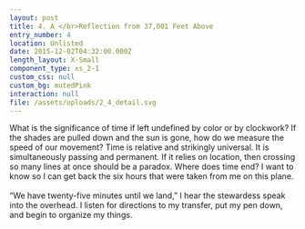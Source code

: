 ```yaml
---
layout: post
title: 4. A </br>Reflection from 37,001 Feet Above
entry_number: 4
location: Unlisted
date: 2015-12-02T04:32:00.000Z
length_layout: X-Small
component_type: xs_2-1
custom_css: null
custom_bg: mutedPink
interaction: null
file: /assets/uploads/2_4_detail.svg
---
```

What is the significance of time if left undefined by color or by clockwork? If the shades are pulled down and the sun is gone, how do we measure the speed of our movement? Time is relative and strikingly universal. It is simultaneously passing and permanent. If it relies on location, then crossing so many lines at once should be a paradox. Where does time end? I want to know so I can get back the six hours that were taken from me on this plane. \
\
“We have twenty-five minutes until we land,” I hear the stewardess speak into the overhead. I listen for directions to my transfer, put my pen down, and begin to organize my things.